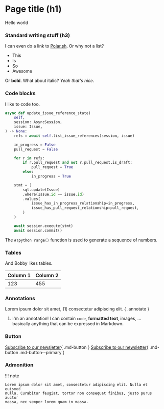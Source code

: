 # Page title (h1)

Hello world

### Standard writing stuff (h3)

I can even do a link to [Polar.sh](https://polar.sh). Or why not a list?

- This
- Is
- So
- Awesome

Or **bold**. What about italic? _Yeah that's nice_.

### Code blocks

I like to code too.

```py
async def update_issue_reference_state(
    self,
    session: AsyncSession,
    issue: Issue,
) -> None:
    refs = await self.list_issue_references(session, issue)

    in_progress = False
    pull_request = False

    for r in refs:
        if r.pull_request and not r.pull_request.is_draft:
            pull_request = True
        else:
            in_progress = True

    stmt = (
        sql.update(Issue)
        .where(Issue.id == issue.id)
        .values(
            issue_has_in_progress_relationship=in_progress,
            issue_has_pull_request_relationship=pull_request,
        )
    )

    await session.execute(stmt)
    await session.commit()
```

The `#!python range()` function is used to generate a sequence of numbers.

### Tables

And Bobby likes tables.

| Column 1 | Column 2 |
| -------- | -------- |
| 123      | 455      |

### Annotations

Lorem ipsum dolor sit amet, (1) consectetur adipiscing elit.
{ .annotate }

1.  I'm an annotation! I can contain `code`, **formatted
    text**, images, ... basically anything that can be expressed in Markdown.

### Button

[Subscribe to our newsletter](#){ .md-button }
[Subscribe to our newsletter](#){ .md-button .md-button--primary }

### Admonition

!!! note

    Lorem ipsum dolor sit amet, consectetur adipiscing elit. Nulla et euismod
    nulla. Curabitur feugiat, tortor non consequat finibus, justo purus auctor
    massa, nec semper lorem quam in massa.

